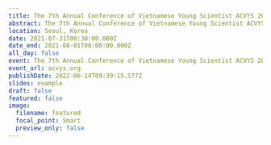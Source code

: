 ```yaml
---
title: The 7th Annual Conference of Vietnamese Young Scientist ACVYS 2021
abstract: The 7th Annual Conference of Vietnamese Young Scientist ACVYS 2021
location: Seoul, Korea
date: 2021-07-31T00:30:00.000Z
date_end: 2021-08-01T08:00:00.000Z
all_day: false
event: The 7th Annual Conference of Vietnamese Young Scientist ACVYS 2021
event_url: acvys.org
publishDate: 2022-06-14T09:39:15.577Z
slides: example
draft: false
featured: false
image:
  filename: featured
  focal_point: Smart
  preview_only: false
---
```

